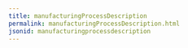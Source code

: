 ```yaml
---
title: manufacturingProcessDescription
permalink: manufacturingProcessDescription.html
jsonid: manufacturingprocessdescription
---
```

